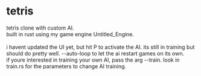 # tetris
tetris clone with custom AI.\
built in rust using my game engine Untitled_Engine.\
\
i havent updated the UI yet, but hit P to activate the AI. its still in training but should do pretty well. --auto-loop to let the ai restart games on its own.\
if youre interested in training your own AI, pass the arg --train. look in train.rs for the parameters to change AI training.
